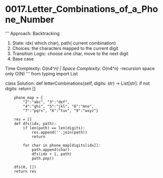 # 0017.Letter_Combinations_of_a_Phone_Number

'''
Approach: Backtracking
1. State: idx( which char), path( current combination)
2. Choices: the characters mapped to the current digit
3. Transition Logic: choose one char, move to the next digit
4. Base case

Time Complexity: O(n*4^n) | Space Complexity: O(n*4^n) -recursion space only O(N)
'''
from typing import List

class Solution:
    def letterCombinations(self, digits: str) -> List[str]:
        if not digits:
            return []

        phone_map = {
            "2":"abc", "3":"def", 
            "4":"ghi", "5":"jkl", "6":"mno",
            "7":"pqrs", "8":"tuv", "9":"wxyz"}

        res = []
        def dfs(idx, path):
            if len(path) == len(digits):
                res.append(''.join(path))
                return
            
            for char in phone_map[digits[idx]]:
                path.append(char)
                dfs(idx + 1, path)
                path.pop()

        dfs(0, [])
        return res 